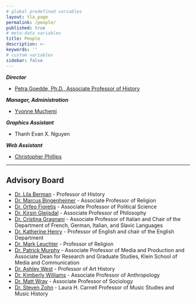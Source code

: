 ```yaml
---
# global predefined variables
layout: tla_page
permalink: /people/
published: true
# meta-data variables
title: People
description: >-
keywords: ''
# custom variables
sidebar: false
---
```

**_Director_**<br>
- [Petra Goedde, Ph.D., Associate Professor of History](https://liberalarts.temple.edu/academics/faculty/goedde-petra)

**_Manager, Administration_**<br>
- [Yvonne Muchemi](mailto:ymuchemi@temple.edu)

**_Graphics Assistant_**<br>
- Thanh Evan X. Nguyen

**_Web Assistant_**<br>
- [Christopher Phillips](mailto:phillips@temple.edu)

___

## Advisory Board
- [Dr. Lila Berman](https://liberalarts.temple.edu/academics/faculty/corwin-berman-lila) - Professor of History 
- [Dr. Marcus Bingenheimer](https://liberalarts.temple.edu/academics/faculty/bingenheimer-marcus) - Associate Professor of Religion
- [Dr. Orfeo Fioretis](https://liberalarts.temple.edu/academics/faculty/fioretos-k-orfeo) - Associate Professor of Political Science 
- [Dr. Kirsin Gleijsdal](https://liberalarts.temple.edu/academics/faculty/gjesdal-kristin) - Associate Professor of Philosophy
- [Dr. Cristina Gragnani](https://liberalarts.temple.edu/academics/faculty/gragnani-cristina) - Associate Professor of Italian and Chair of the Department of French, German, Italian, and Slavic Languages
- [Dr. Katherine Henry](https://liberalarts.temple.edu/academics/faculty/henry-katherine) - Professor of English and chair of the English Department 
- [Dr. Mark Leuchter](https://liberalarts.temple.edu/academics/faculty/leuchter-mark) - Professor of Religion
- [Dr. Patrick Murphy](https://tyler.temple.edu/faculty/ashley-d-west-phd) - Associate Professor of Media and Production and Associate Dean for Research and Graduate Studies, Klein School of Media and Communication 
- [Dr. Ashley West](https://tyler.temple.edu/faculty/ashley-d-west-phd) - Professor of Art History 
- [Dr. Kimberly Williams](https://liberalarts.temple.edu/academics/faculty/williams-kimberly-d) - Associate Professor of Anthropology
- [Dr. Matt Wray](https://liberalarts.temple.edu/academics/faculty/wray-matt) - Associate Professor of Sociology
- [Dr. Steven Zohn](https://tyler.temple.edu/faculty/ashley-d-west-phd) - Laura H. Carnell Professor of Music Studies and Music History
